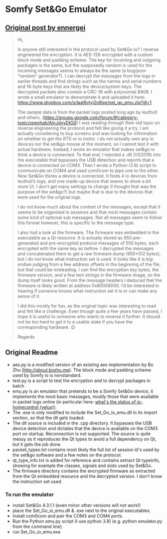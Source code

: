 # Somfy Set&Go Emulator

## [Original post by ennergei](https://community.openhab.org/t/io-homecontrol-velux-somethings-in-the-bush/11413/223)

> Hi,
>
> Is anyone still interested in the protocol used by Set&Go io? I reverse engineered the encryption. It is AES-128 encrypted with a custom block mode and padding scheme. The key for incoming and outgoing packages is the same, but the supposedly random iv used for the incoming messages seems to always be the same (a bug/poor “random” generator?). I can decrypt the messages from the logs in earlier threads and find strings such as the names and serial numbers and 16-byte keys that are likely the device/system keys. The decrypted packets also contain a CRC-16 with polynomial 8408. I wrote a small emulator to demonstrate it and uploaded it here: https://www.dropbox.com/s/laal9ylyj2n6lxe/set_go_emu.zip?dl=1
>
> The sample data is from the packet logs posted long ago by leutholl and others. (https://groups.google.com/forum/#!category-topic/openhab/AinJdyyDtG0) I was reading through their old topic on reverse engineering the protocol and felt like giving it a try. I am actually considering to buy screens and was looking for information on whether to get the RTS or io motor. I do not actually own any io devices nor the set&go mouse at the moment, so I cannot test it with actual hardware. Instead, I wrote an emulator that makes set&go io think a device is connected. To that end, I injected a .dll (VS2019) into the executable that bypasses the USB detection and reports that a device is connected on COM3. Then I wrote a Python (3.8) script to communicate on COM4 and used com0com to pipe one to the other. Now Set&Go thinks a device is connected. It finds 4 io devices from leutholl’s logs, and one made-up device that seems to show a bit more UI. I don’t get many settings to change (I thought that was the purpose of the set&go?) but maybe that is due to the devices that were used for the original logs.
>
> I do not know much about the content of the messages, except that it seems to be organized in sessions and that most messages contain some kind of optional sub messages. Not all messages seem to follow this format however, this is specific to the message type.
>
> I also had a look at the firmware. The firmware was embedded in the executable as a Qt resource. It is actually stored as 950 pre-generated and pre-encrypted protocol messages of 550 bytes, each encrypted with the same key as before. I decrypted the messages and concatenated them to get a raw firmware dump (950*512 bytes), but I do not know what instruction set is used. It looks like it is big-endian judging from a few address offsets in the beginning of the file, but that could be misleading. I can find the encryption key bytes, the firmware version, and a few text strings in the firmware image, so the dump itself looks good. From the message headers I deduced that the firmware is likely written at address 0x80008000. I’d be interested in hearing if someone knows what instruction set it is or can make any sense of it.
>
> I did this mostly for fun, as the original topic was interesting to read and felt like a challenge. Even though quite a few years have passed, I hope it is useful to someone who wants to reverse it further. It should not be too hard to get it to a usable state if you have the corresponding hardware. :wink:
>
> Regards

## Original Readme

- aes.py is a modified version of an existing aes implementation by Bo Zhu (http://about.bozhu.me). The block mode and padding scheme used by Somfy io is nonstandard.
- test.py is a script to test the encryption and to decrypt packages in batch
- emu.py is an emulator that pretends to be a Somfy Set&Go device, it implements the most basic messages, mostly those that were available in packet logs online (in particular here: [what's the status of io-homecontrol (velux)](https://groups.google.com/forum/#!category-topic/openhab/AinJdyyDtG0)).
- The .exe is only modified to include the Set_Go_io_emu.dll in its import section, so that the dll gets loaded.
- The dll source is included in the .cpp directory. It bypasses the USB device detection and dictates that the device is available on the COM3 port on startup. Reconnection is not supported. The source is quite messy as it reproduces the Qt types to avoid a full dependency on Qt, but it gets the job done.
- packet_types.txt contains most likely the full list of session id's used by the set&go software and a few notes on the protocol.
- qt_type_info.txt is added for reference and contains extract Qt typeinfo, showing for example the classes, signals and slots used by Set&Go.
- The firmware directory contains the encrypted firmware as extracted from the Qt embedded resource and the decrypted version. I don't know the instruction set used.

### To run the emulator

- install Set&Go 4.3.1.1 (even minor other versions will not work!)
- place the Set_Go_io_emu.dll & .exe next to the original executables.
- install com0com and pair the COM3 and COM4 ports.
- Run the Python emu.py script (I use python 3.8) (e.g. python emulator.py from the command line).
- run Set_Go_io_emu.exe
